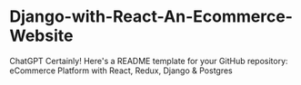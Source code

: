 # Django-with-React-An-Ecommerce-Website
 ChatGPT Certainly! Here's a README template for your GitHub repository:  eCommerce Platform with React, Redux, Django &amp; Postgres

